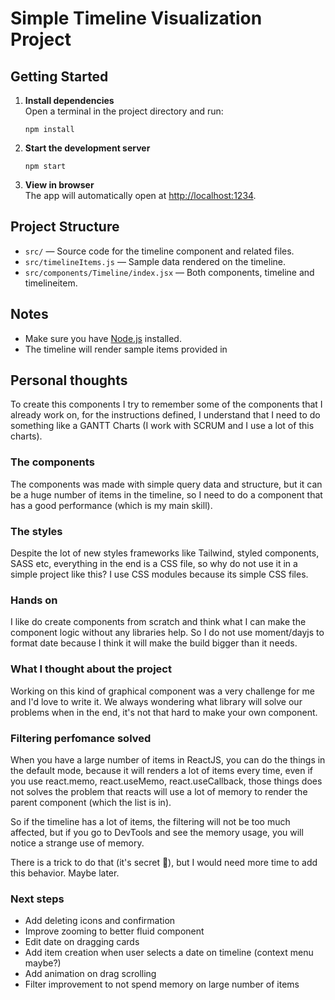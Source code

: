 # Simple Timeline Visualization Project

## Getting Started

1. **Install dependencies**  
   Open a terminal in the project directory and run:
   ```
   npm install
   ```

2. **Start the development server**  
   ```
   npm start
   ```

3. **View in browser**  
   The app will automatically open at [http://localhost:1234](http://localhost:1234).

## Project Structure

- `src/` — Source code for the timeline component and related files.
- `src/timelineItems.js` — Sample data rendered on the timeline.
- `src/components/Timeline/index.jsx` — Both components, timeline and timelineitem.

## Notes

- Make sure you have [Node.js](https://nodejs.org/) installed.
- The timeline will render sample items provided in

## Personal thoughts

To create this components I try to remember some of the components that I already work on, for the instructions defined, I understand that I need to do something like a GANTT Charts (I work with SCRUM and I use a lot of this charts).

### The components
The components was made with simple query data and structure, but it can be a huge number of items in the timeline, so I need to do a component that has a good performance (which is my main skill).

### The styles
Despite the lot of new styles frameworks like Tailwind, styled components, SASS etc, everything in the end is a CSS file, so why do not use it in a simple project like this? I use CSS modules because its simple CSS files.

### Hands on
I like do create components from scratch and think what I can make the component logic without any libraries help. So I do not use moment/dayjs to format date because I think it will make the build bigger than it needs.

### What I thought about the project
Working on this kind of graphical component was a very challenge for me and I'd love to write it. We always wondering what library will solve our problems when in the end, it's not that hard to make your own component.

### Filtering perfomance solved

When you have a large number of items in ReactJS, you can do the things in the default mode, because it will renders a lot of items every time, even if you use react.memo, react.useMemo, react.useCallback, those things does not solves the problem that reacts will use a lot of memory to render the parent component (which the list is in).

So if the timeline has a lot of items, the filtering will not be too much affected, but if you go to DevTools and see the memory usage, you will notice a strange use of memory.

There is a trick to do that (it's secret &#129323;), but I would need more time to add this behavior. Maybe later.

### Next steps

- Add deleting icons and confirmation
- Improve zooming to better fluid component
- Edit date on dragging cards
- Add item creation when user selects a date on timeline (context menu maybe?)
- Add animation on drag scrolling
- Filter improvement to not spend memory on large number of items
